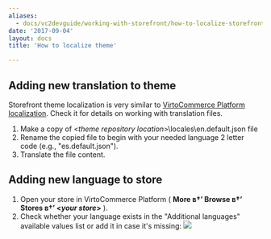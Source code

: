 ```yaml
---
aliases:
  - docs/vc2devguide/working-with-storefront/how-to-localize-storefront
date: '2017-09-04'
layout: docs
title: 'How to localize theme'

---
```

## Adding new translation to theme

Storefront theme localization is very similar to [VirtoCommerce Platform localization](docs/vc2devguide/working-with-platform-manager/localization-implementation). Check it for details on working with translation files.

1. Make a copy of &lt;*theme repository location*&gt;\locales\en.default.json file 
2. Rename the copied file to begin with your needed language 2 letter code (e.g., "es.default.json"). 
3. Translate the file content.

## Adding new language to store
1. Open your store in VirtoCommerce Platform ( **More в†’ Browse в†’ Stores в†’ &lt;*your store*&gt;** ).
2. Check whether your language exists in the "Additional languages" available values list or add it in case it's missing:
![](../../assets/images/docs/store-languages.gif)
